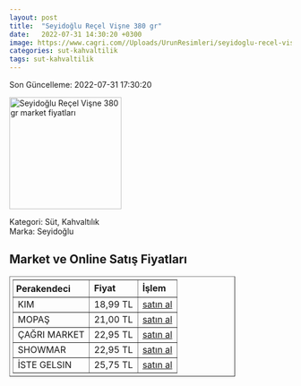```yaml
---
layout: post
title:  "Seyidoğlu Reçel Vişne 380 gr"
date:   2022-07-31 14:30:20 +0300
image: https://www.cagri.com//Uploads/UrunResimleri/seyidoglu-recel-visne-380-gr--aa3a-.jpg
categories: sut-kahvaltilik
tags: sut-kahvaltilik
---
```


Son Güncelleme: 2022-07-31 17:30:20

<img src="https://www.cagri.com//Uploads/UrunResimleri/seyidoglu-recel-visne-380-gr--aa3a-.jpg" width="200" alt="Seyidoğlu Reçel Vişne 380 gr market fiyatları" />

Kategori: Süt, Kahvaltılık
<br />
Marka: Seyidoğlu

<h2>Market ve Online Satış Fiyatları</h2>

<table border="1" style="padding: 5px;width:80%;">
  <tr>
    <td style="padding: 5px;"><strong>Perakendeci</strong></td>
    <td><strong>Fiyat</strong></td>
    <td><strong>İşlem</strong></td>
  </tr>
  <tr>
              <td title="Kim">KIM</td>
              <td>18,99 TL</td>
              <td><a title="Kim" target="_blank" href="https://www.kimgeldi.com/seyidoglu-recel-380-gr-visne">satın al</a></td>
            </tr><tr>
              <td title="Mopaş">MOPAŞ</td>
              <td>21,00 TL</td>
              <td><a title="Mopaş" target="_blank" href="https://mopas.com.tr/seyidoglu-visne-receli-380-gr/p/202048">satın al</a></td>
            </tr><tr>
              <td title="Çağrı Market">ÇAĞRI MARKET</td>
              <td>22,95 TL</td>
              <td><a title="Çağrı Market" target="_blank" href="https://www.cagri.com/seyidoglu-recel-visne-380-gr">satın al</a></td>
            </tr><tr>
              <td title="Showmar">SHOWMAR</td>
              <td>22,95 TL</td>
              <td><a title="Showmar" target="_blank" href="https://www.showmar.com.tr/urun/seyidoglu-recel-385gr-visne">satın al</a></td>
            </tr><tr>
              <td title="İste Gelsin">İSTE GELSIN</td>
              <td>25,75 TL</td>
              <td><a title="İste Gelsin" target="_blank" href="https://www.istegelsin.com/urun/seyidoglu-visne-receli-380-gr_SEY1-AD">satın al</a></td>
            </tr>
</table>
